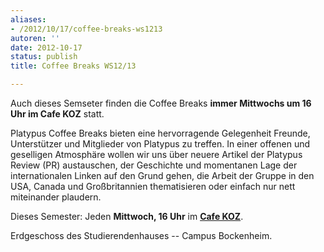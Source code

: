 ```yaml
---
aliases:
- /2012/10/17/coffee-breaks-ws1213
autoren: ''
date: 2012-10-17
status: publish
title: Coffee Breaks WS12/13

---
```


<!-- ![](/img/5392706911_2e4e1b8e77_z.jpg "The Gathering") -->

Auch dieses Semseter finden die Coffee Breaks **immer Mittwochs um 16 Uhr im Cafe KOZ** statt.

Platypus Coffee Breaks bieten eine hervorragende Gelegenheit Freunde, Unterstützer und Mitglieder von Platypus zu treffen. In einer offenen und geselligen Atmosphäre wollen wir uns über neuere Artikel der Platypus Review (PR) austauschen, der Geschichte und momentanen Lage der internationalen Linken auf den Grund gehen, die Arbeit der Gruppe in den USA, Canada und Großbritannien thematisieren oder einfach nur nett miteinander plaudern.

Dieses Semester: Jeden **Mittwoch, 16 Uhr** im [**Cafe KOZ**](http://www.asta.uni-frankfurt.de/service/studierendenhaus.html).

Erdgeschoss des Studierendenhauses -- Campus Bockenheim.
